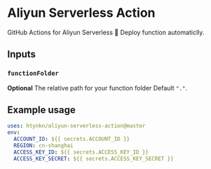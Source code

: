 # Aliyun Serverless Action

GitHub Actions for Aliyun Serverless 🚀 Deploy function automaticlly.

## Inputs

### `functionFolder`

**Optional** The relative path for your function folder Default `"."`.


## Example usage

``` yaml
uses: htynkn/aliyun-serverless-action@master
env:
  ACCOUNT_ID: ${{ secrets.ACCOUNT_ID }}
  REGION: cn-shanghai
  ACCESS_KEY_ID: ${{ secrets.ACCESS_KEY_ID }}
  ACCESS_KEY_SECRET: ${{ secrets.ACCESS_KEY_SECRET }}
```
